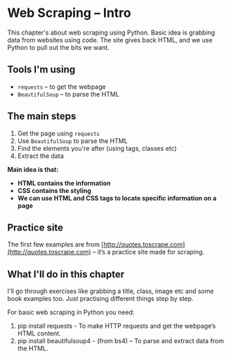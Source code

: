# Web Scraping – Intro

This chapter's about web scraping using Python. Basic idea is grabbing data from websites using code. The site gives back HTML, and we use Python to pull out the bits we want.

## Tools I'm using

- `requests` – to get the webpage
- `BeautifulSoup` – to parse the HTML

## The main steps

1. Get the page using `requests`
2. Use `BeautifulSoup` to parse the HTML
3. Find the elements you're after (using tags, classes etc)
4. Extract the data

**Main idea is that:**

- **HTML contains the information**
- **CSS contains the styling**
- **We can use HTML and CSS tags to locate specific information on a page**

## Practice site

The first few examples are from [http://quotes.toscrape.com](http://quotes.toscrape.com) – it’s a practice site made for scraping.

## What I'll do in this chapter

I'll go through exercises like grabbing a title, class, image etc and some book examples too. Just practising different things step by step.

For basic web scraping in Python you need: 

1. pip install requests - To make HTTP requests and get the webpage’s HTML content.
2. pip install beautifulsoup4 -  (from bs4) – To parse and extract data from the HTML.



